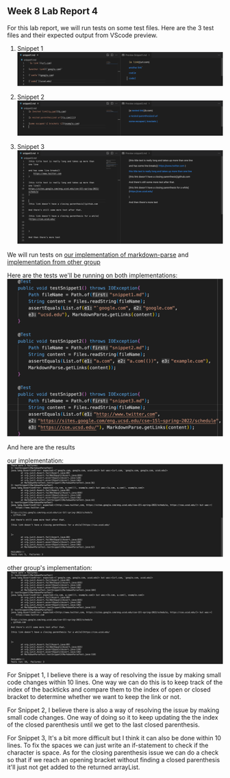 ## Week 8 Lab Report 4

For this lab report, we will run tests on some test files. Here are the 3 test files and their expected output from VScode preview. 

1. Snippet 1
![image](snippet1.png)

2. Snippet 2
![image](snippet2.png)

3. Snippet 3
![image](snippet3.png)

We will run tests on [our implementation of markdown-parse](https://github.com/mrreganwang/markdown-parser) and [implementation from other group](https://github.com/Luke-Sheltraw/markdown-parser/)

Here are the tests we'll be running on both implementations:
![image](testsForSnippets.png)

And here are the results    

our implementation:
![image](ourResult.png)

other group's implementation:
![image](theirResult.png)

For Snippet 1, I believe there is a way of resolving the issue by making small code changes within 10 lines. One way we can do this is to keep track of the index of the backticks and compare them to the index of open or closed bracket to determine whether we want to keep the link or not. 

For Snippet 2, I believe there is also a way of resolving the issue by making small code changes. One way of doing so it to keep updating the the index of the closed parenthesis until we get to the last closed parenthesis. 

For Snippet 3, It's a bit more difficult but I think it can also be done within 10 lines. To fix the spaces we can just write an if-statement to check if the character is space. As for the closing parenthesis issue we can do a check so that if we reach an opening bracket without finding a closed parenthesis it'll just not get added to the returned arrayList. 


